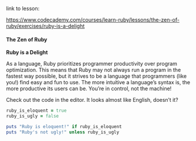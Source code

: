 link to lesson:

https://www.codecademy.com/courses/learn-ruby/lessons/the-zen-of-ruby/exercises/ruby-is-a-delight

#### The Zen of Ruby

**Ruby is a Delight**

As a language, Ruby prioritizes programmer productivity over program optimization. This means that Ruby may not always run a program in the fastest way possible, but it strives to be a language that programmers (like you!) find easy and fun to use. The more intuitive a language’s syntax is, the more productive its users can be. You’re in control, not the machine!

Check out the code in the editor. It looks almost like English, doesn’t it?


```rb
ruby_is_eloquent = true
ruby_is_ugly = false

puts "Ruby is eloquent!" if ruby_is_eloquent
puts "Ruby's not ugly!" unless ruby_is_ugly

```
